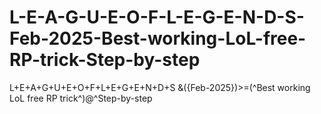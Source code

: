# L-E-A-G-U-E-O-F-L-E-G-E-N-D-S-Feb-2025-Best-working-LoL-free-RP-trick-Step-by-step
L+E+A+G+U+E+O+F+L+E+G+E+N+D+S &amp;({Feb-2025})>=(^Best working LoL free RP trick^)@^Step-by-step
